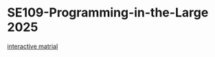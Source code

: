 # SE109-Programming-in-the-Large 2025

[interactive matrial](https://astral-fate.github.io/SE109-Programming-in-the-Large-2025/index.html)

